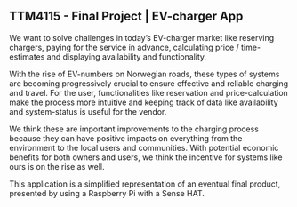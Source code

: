 **TTM4115 - Final Project | EV-charger App** 
---------------------
We want to solve challenges in today’s EV-charger
market like reserving chargers, paying for the service in advance, calculating price / time-
estimates and displaying availability and functionality.

With the rise of EV-numbers on Norwegian roads, these types of systems are becoming 
progressively crucial to ensure effective and reliable charging and travel. For the user, 
functionalities like reservation and price-calculation make the process more intuitive and 
keeping track of data like availability and system-status is useful for the vendor.

We think these are important improvements to the charging process because they can have 
positive impacts on everything from the environment to the local users and communities. 
With potential economic benefits for both owners and users, we think the incentive for 
systems like ours is on the rise as well.

This application is a simplified representation of an eventual final product, presented by using a Raspberry Pi with a Sense HAT.
